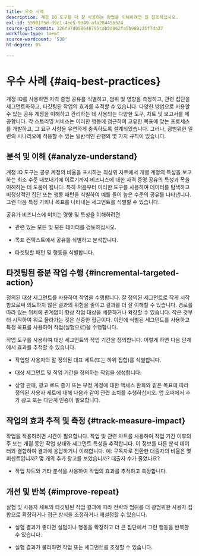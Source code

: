 ```yaml
---
title: 우수 사례
description: 계정 IQ 도구를 더 잘 사용하는 방법을 이해하려면 를 참조하십시오.
exl-id: 55901f5d-d9c1-4ee5-9349-afa28445b324
source-git-commit: 326f97d058646795cab5d062fa5b980235f7da37
workflow-type: tm+mt
source-wordcount: '538'
ht-degree: 0%

---
```


# 우수 사례 {#aiq-best-practices}

계정 IQ를 사용하면 자격 증명 공유를 식별하고, 범위 및 영향을 측정하고, 관련 집단을 세그먼트화하고, 타깃팅된 작업의 효과를 추적할 수 있습니다. 다양한 방법으로 사용할 수 있는 공유 계정을 이해하고 관리하는 데 사용되는 다양한 도구, 차트 및 보고서를 제공합니다. 각 스트리밍 서비스는 이러한 행동에 접근하여 고유한 목표에 맞는 프로세스를 개발하고, 그 요구 사항을 유연하게 충족하도록 설계되었습니다.  그러나, 광범위한 일련의 시나리오에 적용할 수 있는 일반적인 관행의 몇 가지 규칙이 있습니다.

## 분석 및 이해 {#analyze-understand}

계정 IQ 도구는 공유 계정의 비율을 표시하는 최상위 차트에서 개별 계정의 특성을 보고하는 최소 수준 내보내기에 이르기까지 비즈니스에 대한 자격 증명 공유의 특성과 폭을 이해하는 데 도움이 됩니다. 특히 처음부터 이러한 도구를 사용하여 데이터를 탐색하고 비정상적인 집단 또는 행동 패턴을 식별하여 예를 들어 높은 수준의 공유를 나타냅니다. 그런 다음 특정 기회나 목표를 나타내는 세그먼트를 식별할 수 있습니다.

공유가 비즈니스에 미치는 영향 및 특성을 이해하려면

* 관련 있는 모든 및 모든 데이터를 검토하십시오.

* 목표 컨텍스트에서 공유를 식별하고 분석합니다.

* 타겟팅할 패턴 및 행동을 식별합니다.

## 타겟팅된 증분 작업 수행 {#incremental-targeted-action}

정의된 대상 세그먼트를 사용하여 작업을 수행합니다. 잘 정의된 세그먼트로 작게 시작함으로써 의도하지 않은 결과의 위험을 줄이고 결과를 더 잘 이해할 수 있습니다. 경로를 따라 있는 위치에 관계없이 항상 작업 대상을 세분하거나 확장할 수 있습니다.
작은 것부터 시작하여 위로 올라가는 것은 신중한 접근이다. 이전에 식별된 세그먼트를 사용하고 특정 목표를 사용하여 작업(실험으로)을 수행합니다.

작업 도구를 사용하여 대상 세그먼트와 작업 기간을 정의합니다. 이렇게 하면 다음 단계에서 효과를 추적할 수 있습니다.

* 작업할 사용자의 잘 정의된 대표 세트(또는 하위 집합)를 식별합니다.

* 대상 세그먼트 및 작업 기간을 정의하는 작업을 생성합니다.

* 상향 판매, 광고 로드 증가 또는 부정 계정에 대한 액세스 완화와 같은 목표에 따라 정의된 사용자 세트에 대해 다음과 같이 관련 조치를 수행하십시오. 앱 오퍼에서 추가 광고 또는 다단계 인증이 필요합니다.

<!--If necessary, gauge the affect [by measuring the impact of actions taken](#track-measure-impact).-->

## 작업의 효과 추적 및 측정 {#track-measure-impact}

작업을 적용하려면 시간이 필요합니다. 작업 및 관련 차트를 사용하여 작업 기간 이후의 주 또는 개월 동안 작업 상태와 세그먼트 특성을 추적합니다. 이 정보를 다른 분석 데이터와 결합하여 결과에 응답하거나 이해합니다. 예: 구독자로 전환한 대출자의 비율은 몇 퍼센트입니까? 몇 개의 추가 광고를 보았습니까? 대출자 수가 줄었나요?

* 작업 차트와 기타 분석을 사용하여 작업의 효과를 추적하고 측정합니다.

## 개선 및 반복 {#improve-repeat}

실험 및 사용자 세트의 타깃팅된 작업 결과에 따라 전략의 범위를 더 광범위한 사용자 집합으로 확장하거나 접근 방식을 조정하거나 재설정할 수 있습니다.

* 실험 결과가 좋다면 실험이나 행동을 확장하고 더 큰 집단에서 그런 행동을 반복할 수 있습니다.

* 실험 결과가 불리하면 작업 또는 세그먼트를 조정할 수 있습니다.

<!--

Best Practices
Account IQ enables you to maximize your business ROI, and eventually grow your subscribers and revenue by understanding subscriber usage patterns and password sharing. Read on to know how you can make the best use of Account IQ to manage credential sharing.

Analyze and understand
Authorized access of streaming services generates vast sums of data representing user activity. Use Account IQ analytics tools to explore the data and identify interesting cohorts or behavioral patterns that indicate sharing. Then, segments representing a particular opportunity or objective can be identified.

To understand nature and impact of sharing on your business:

Use Account IQ to access all relevant data.

Identify and analyze sharing in the context of your objectives.

Identify patterns and behavior to target.

Take targeted incremental action
To start small and ramp up is a prudent approach. Use previously identified segments, and take actions (as experiments) with specific objectives.

Identify a well-defined, representative subset of users in the segment to act on.

Depending on objectives such as upselling, increasing ad load, or mitigating access to fraudulent accounts, take relevant actions to include customer messaging or offers, extra ads, or requiring multi-factor authentication.

Target users are likely to respond to offers to upgrade and pay for sharing.

Align enterprise stakeholders to update strategy, such as:

Revisit partner agreements to enlist cooperation or concessions.

Simplify access and enhance the user experience for good customers.

Mitigate sharing by limiting access to obvious moochers.

If necessary, gauge the affect by measuring the impact of actions taken.

Track and measure the impact of actions
Once you have acted on some set of users within a segment, it is important to measure the effect of those actions over a subsequent period of weeks or months. For example, you would want to understand:

What percentage of borrowers converted to subscribers?

How many additional ads were viewed?

Did the number of borrowers decrease?

Account IQ's sophisticated machine learning based models help you analyze and measure the impacts of your experiments (or actions).

Improve and repeat
Based on the outcomes of your experiments and targeted actions on small groups of users, you can expand the reach of your strategies to rest of the user segment or reset the strategy and audience to act on.

Based on the usage insights from risk indices, sharing levels, and usage patterns, you can create experiments (or operations) and tailor your actions for strategic goals or desired outcomes.

If the results of the experiment are favorable, then you can scale up the experiment, and repeat those actions on a larger group.

If the results of the experiment are unfavorable, then you can adjust your action or the experiment group.

Therefore, understanding, acting, and tracking are the keys to optimally mitigate and manage credential sharing in your subscribers.
-->
